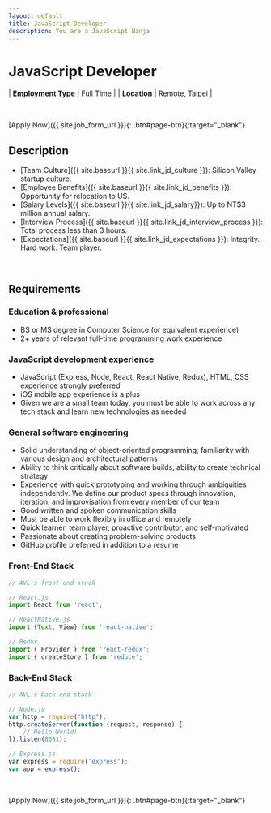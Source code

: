 ```yaml
---
layout: default
title: JavaScript Developer
description: You are a JavaScript Ninja
---
```


# JavaScript Developer

| **Employment Type** | Full Time |
| **Location** | Remote, Taipei |

<br>

[Apply Now]({{ site.job_form_url }}){: .btn#page-btn}{:target="_blank"}

## Description
- [Team Culture]({{ site.baseurl }}{{ site.link_jd_culture }}): Silicon Valley startup culture.
- [Employee Benefits]({{ site.baseurl }}{{ site.link_jd_benefits }}): Opportunity for relocation to US.
- [Salary Levels]({{ site.baseurl }}{{ site.link_jd_salary}}): Up to NT$3 million annual salary.
- [Interview Process]({{ site.baseurl }}{{ site.link_jd_interview_process }}): Total process less than 3 hours.
- [Expectations]({{ site.baseurl }}{{ site.link_jd_expectations }}): Integrity. Hard work. Team player.

<br>

## Requirements

### Education & professional
- BS or MS degree in Computer Science (or equivalent experience)
- 2+ years of relevant full-time programming work experience

### JavaScript development experience
- JavaScript (Express, Node, React, React Native, Redux), HTML, CSS experience strongly preferred
- iOS mobile app experience is a plus
- Given we are a small team today, you must be able to work across any tech stack and learn new technologies as needed

### General software engineering
- Solid understanding of object-oriented programming; familiarity with various design and architectural patterns
- Ability to think critically about software builds; ability to create technical strategy
- Experience with quick prototyping and working through ambiguities independently. We define our product specs through innovation, iteration, and improvisation from every member of our team
- Good written and spoken communication skills
- Must be able to work flexibly in office and remotely
- Quick learner, team player, proactive contributor, and self-motivated
- Passionate about creating problem-solving products
- GitHub profile preferred in addition to a resume

### Front-End Stack
```javascript
// AVL's front-end stack

// React.js
import React from 'react';

// ReactNative.js
import {Text, View} from 'react-native';

// Redux
import { Provider } from 'react-redux';
import { createStore } from 'reduce';
```

### Back-End Stack
```javascript
// AVL's back-end stack

// Node.js
var http = require("http");
http.createServer(function (request, response) {
	// Hello World!
}).listen(8081);

// Express.js
var express = require('express');
var app = express();
```

<br>

[Apply Now]({{ site.job_form_url }}){: .btn#page-btn}{:target="_blank"}
